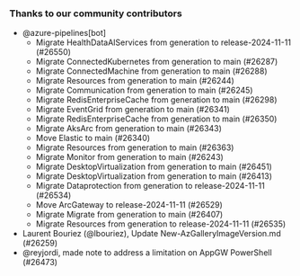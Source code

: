 ### Thanks to our community contributors
* @azure-pipelines[bot]
  * Migrate HealthDataAIServices from generation to release-2024-11-11 (#26550)
  * Migrate ConnectedKubernetes from generation to main (#26287)
  * Migrate ConnectedMachine from generation to main (#26288)
  * Migrate Resources from generation to main (#26244)
  * Migrate Communication from generation to main (#26245)
  * Migrate RedisEnterpriseCache from generation to main (#26298)
  * Migrate EventGrid from generation to main (#26341)
  * Migrate RedisEnterpriseCache from generation to main (#26350)
  * Migrate AksArc from generation to main (#26343)
  * Move Elastic to main (#26340)
  * Migrate Resources from generation to main (#26363)
  * Migrate Monitor from generation to main (#26243)
  * Migrate DesktopVirtualization from generation to main (#26451)
  * Migrate DesktopVirtualization from generation to main (#26413)
  * Migrate Dataprotection from generation to release-2024-11-11 (#26534)
  * Move ArcGateway to release-2024-11-11 (#26529)
  * Migrate Migrate from generation to main (#26407)
  * Migrate Resources from generation to release-2024-11-11 (#26535)
* Laurent Bouriez (@lbouriez), Update New-AzGalleryImageVersion.md (#26259)
* @reyjordi, made note to address a limitation on AppGW PowerShell (#26473)
